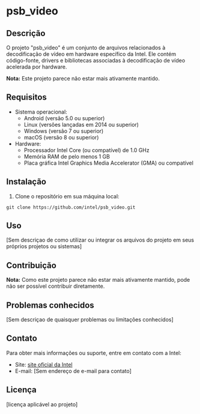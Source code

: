 # psb_video

## Descrição

O projeto "psb_video" é um conjunto de arquivos relacionados à decodificação de vídeo em hardware específico da Intel. Ele contém código-fonte, drivers e bibliotecas associadas à decodificação de vídeo acelerada por hardware.

**Nota:** Este projeto parece não estar mais ativamente mantido.

## Requisitos

- Sistema operacional:
   - Android (versão 5.0 ou superior)
   - Linux (versôes lançadas em 2014 ou superior)
   - Windows (versão 7 ou superior)
   - macOS (versão 8 ou superior)
- Hardware: 
   - Processador Intel Core (ou compatível) de 1.0 GHz
   - Memória RAM de pelo menos 1 GB
   - Placa gráfica Intel Graphics Media Accelerator (GMA) ou compatível

## Instalação

1. Clone o repositório em sua máquina local:
```
git clone https://github.com/intel/psb_video.git
```

## Uso

[Sem descriçao de como utilizar ou integrar os arquivos do projeto em seus próprios projetos ou sistemas]

## Contribuição

**Nota:** Como este projeto parece não estar mais ativamente mantido, pode não ser possível contribuir diretamente.

## Problemas conhecidos

[Sem descriçao de quaisquer problemas ou limitações conhecidos]

## Contato

Para obter mais informações ou suporte, entre em contato com a Intel:

- Site: [site oficial da Intel](https://intel.com)
- E-mail: [Sem endereço de e-mail para contato]

## Licença

[licença aplicável ao projeto]


